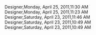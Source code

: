 ﻿Designer,Monday, April 25, 2011,11:30 AM  Designer,Monday, April 25, 2011,11:23 AM  Designer,Saturday, April 23, 2011,11:46 AM  Designer,Saturday, April 23, 2011,10:49 AM  Designer,Saturday, April 23, 2011,10:49 AM